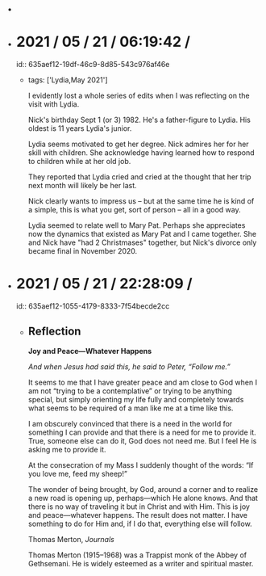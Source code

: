 -
- # 2021 / 05 / 21 / 06:19:42 /
  id:: 635aef12-19df-46c9-8d85-543c976af46e
	- tags: ['Lydia,May 2021']
	  
	  I evidently lost a whole series of edits when I was reflecting on the visit with Lydia.
	  
	  Nick's birthday Sept 1 (or 3) 1982. He's a father-figure to Lydia. His oldest is 11 years Lydia's junior.
	  
	  Lydia seems motivated to get her degree. Nick admires her for her skill with children. She acknowledge having learned how to respond to children while at her old job.
	  
	  They reported that Lydia cried and cried at the thought that her trip next month will likely be her last.
	  
	  Nick clearly wants to impress us – but at the same time he is kind of a simple, this is what you get, sort of person – all in a good way.
	  
	  Lydia seemed to relate well to Mary Pat. Perhaps she appreciates now the dynamics that existed as Mary Pat and I came together. She and Nick have "had 2 Christmases" together, but Nick's divorce only became final in November 2020.
	  
	  <!-- Exported from TiddlyWiki at 19:18, 22nd October 2022 -->
- # 2021 / 05 / 21 / 22:28:09 /
  id:: 635aef12-1055-4179-8333-7f54becde2cc
	- ## Reflection
	  
	  **Joy and Peace—Whatever Happens**
	  
	  *And when Jesus had said this, he said to Peter, “Follow me.”*
	  
	  It seems to me that I have greater peace and am close to God when I am not “trying to be a contemplative” or trying to be anything special, but simply orienting my life fully and completely towards what seems to be required of a man like me at a time like this.
	  
	  I am obscurely convinced that there is a need in the world for something I can provide and that there is a need for me to provide it. True, someone else can do it, God does not need me. But I feel He is asking me to provide it.
	  
	  At the consecration of my Mass I suddenly thought of the words: “If you love me, feed my sheep!”
	  
	  The wonder of being brought, by God, around a corner and to realize a new road is opening up, perhaps—which He alone knows. And that there is no way of traveling it but in Christ and with Him. This is joy and peace—whatever happens. The result does not matter. I have something to do for Him and, if I do that, everything else will follow.
	  
	  Thomas Merton, *Journals*
	  
	  Thomas Merton (1915–1968) was a Trappist monk of the Abbey of Gethsemani. He is widely esteemed as a writer and spiritual master.
	  
	  
	  <!-- Exported from TiddlyWiki at 19:18, 22nd October 2022 -->